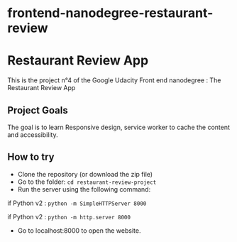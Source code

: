 frontend-nanodegree-restaurant-review
================================
# Restaurant Review App

This is the project n°4 of the Google Udacity Front end nanodegree : The Restaurant Review App

## Project Goals

The goal is to learn Responsive design, service worker to cache the content and accessibility.

## How to try

-  Clone the repository (or download the zip file)
-  Go to the folder: `cd restaurant-review-project`
-  Run the server using the following command:

if Python v2 :  `python -m SimpleHTTPServer 8000`

if Python v2 :  `python -m http.server 8000`

-  Go to localhost:8000 to open the website.
